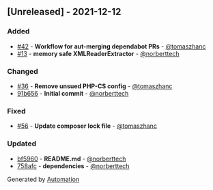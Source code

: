 ## [Unreleased] - 2021-12-12

### Added
- [#42](https://github.com/flow-php/etl-adapter-xml/pull/42) - **Workflow for aut-merging dependabot PRs** - [@tomaszhanc](https://github.com/tomaszhanc)
- [#13](https://github.com/flow-php/etl-adapter-xml/pull/13) - **memory safe XMLReaderExtractor** - [@norberttech](https://github.com/norberttech)

### Changed
- [#36](https://github.com/flow-php/etl-adapter-xml/pull/36) - **Remove unsued PHP-CS config** - [@tomaszhanc](https://github.com/tomaszhanc)
- [91b656](https://github.com/flow-php/etl-adapter-xml/commit/91b6565354a85c109a77c9e3d0b5c8942ff7f604) - **Initial commit** - [@norberttech](https://github.com/norberttech)

### Fixed
- [#56](https://github.com/flow-php/etl-adapter-xml/pull/56) - **Update composer lock file** - [@tomaszhanc](https://github.com/tomaszhanc)

### Updated
- [bf5960](https://github.com/flow-php/etl-adapter-xml/commit/bf5960b7665f910d7c723a138b40883caa265f15) - **README.md** - [@norberttech](https://github.com/norberttech)
- [758afc](https://github.com/flow-php/etl-adapter-xml/commit/758afc937b64861a36af0aff3d86a0aa7450ad3a) - **dependencies** - [@norberttech](https://github.com/norberttech)

Generated by [Automation](https://github.com/aeon-php/automation)